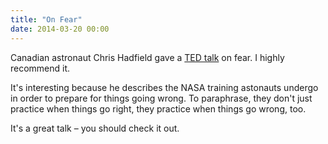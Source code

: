 ```yaml
---
title: "On Fear"
date: 2014-03-20 00:00
---
```


Canadian astronaut Chris Hadfield gave a [TED talk](http://www.ted.com/talks/chris_hadfield_what_i_learned_from_going_blind_in_space?awesm=on.ted.com_g075A&utm_content=awesm-bookmarklet&utm_campaign=&utm_medium=on.ted.com-facebook-share&utm_source=direct-on.ted.com) on fear. I highly recommend it.

It's interesting because he describes the NASA training astonauts undergo in order to prepare for things going wrong. To paraphrase, they don't just practice when things go right, they practice when things go wrong, too.

It's a great talk –&nbsp;you should check it out.

<!-- more -->
